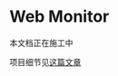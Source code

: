 # Web Monitor

本文档正在施工中

项目细节见[这篇文章](https://blog.caomingjun.com/2021/09/29/%E7%94%A8python%E7%BC%96%E5%86%99%E7%BD%91%E9%A1%B5%E6%9B%B4%E6%96%B0%E6%8F%90%E9%86%92%E7%A8%8B%E5%BA%8F/)